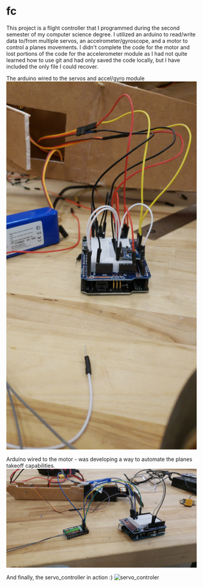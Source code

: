 # fc
This project is a flight controller that I programmed during the second semester of my computer science degree. I utilized an arduino to read/write data to/from multiple servos, an accelrometer/gyroscope, and a motor to control a planes movements. I didn't complete the code for the motor and lost portions of the code for the accelerometer module as I had not quite learned how to use git and had only saved the code locally, but I have included the only file I could recover. 

The arduino wired to the servos and accel/gyro module
![servo_controler](/images/servo_controller.jpg)

Arduino wired to the motor - was developing a way to automate the planes takeoff capabilities.
![servo_controler](/images/motor_controller.jpg)

And finally, the servo_controller in action :)
![servo_controler](/images/completed_servo_controller.gif)
